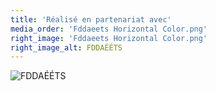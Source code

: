 ```yaml
---
title: 'Réalisé en partenariat avec'
media_order: 'Fddaeets Horizontal Color.png'
right_image: 'Fddaeets Horizontal Color.png'
right_image_alt: FDDAÉÉTS
---
```


<img alt="FDDAÉÉTS" src="https://raconteurs.etsmtl.ca/user/pages/01.home/_remerciement/Fddaeets%20Horizontal%20Color.png" style="max-width: 400px; height: auto;" />